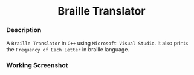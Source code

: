 <h1 align="center">Braille Translator</h1>

### Description
A `Braille Translator` in `C++` using `Microsoft Visual Studio`. It also prints the `Frequency of Each Letter` in braille language.

### Working Screenshot
<!--   <div align="center">
    <img src = "https://github.com/SameetAsadullah/Braille-Translator/blob/master/extras/working-ss.png" alt = "" width="900px"/>
  </div> -->
